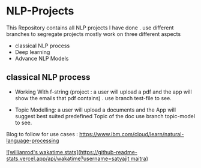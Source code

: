 # NLP-Projects
This Repository contains all NLP projects I have done .
use different branches to segregate projects 
mostly work on three different aspects

* classical NLP process
* Deep learning
* Advance NLP Models

## classical NLP process

* Working With f-string (project : a user will upload a pdf and the app will show the emails that pdf contains) . use 
branch test-file to see.

* Topic Modelling: a user will upload a documents and the App will suggest best suited predefined Topic of the doc
use branch topic-model to see.

Blog to follow for use cases : https://www.ibm.com/cloud/learn/natural-language-processing

[![willianrod's wakatime stats](https://github-readme-stats.vercel.app/api/wakatime?username=satyajit maitra)](https://github.com/MachineLearningWithHuman/NLP-Projects/)

